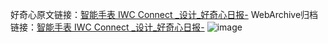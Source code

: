 好奇心原文链接：[智能手表 IWC Connect _设计_好奇心日报-](https://www.qdaily.com/articles/9278.html)
WebArchive归档链接：[智能手表 IWC Connect _设计_好奇心日报-](http://web.archive.org/web/20190623154032/https://www.qdaily.com/articles/9278.html)
![image](http://ww3.sinaimg.cn/large/007d5XDpgy1g3vezt0po0j30u0201goo)